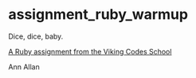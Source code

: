 assignment_ruby_warmup
======================

Dice, dice, baby.

[A Ruby assignment from the Viking Codes School](http://www.vikingcodeschool.com)

Ann Allan
